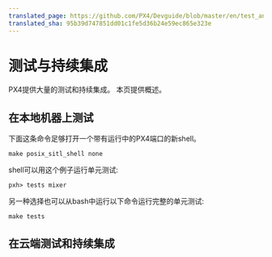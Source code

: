 ```yaml
---
translated_page: https://github.com/PX4/Devguide/blob/master/en/test_and_ci/README.md
translated_sha: 95b39d747851dd01c1fe5d36b24e59ec865e323e
---
```


# 测试与持续集成

PX4提供大量的测试和持续集成。 本页提供概述。

## 在本地机器上测试
下面这条命令足够打开一个带有运行中的PX4端口的新shell。

```
make posix_sitl_shell none
```

shell可以用这个例子运行单元测试:

```
pxh> tests mixer
```

另一种选择也可以从bash中运行以下命令运行完整的单元测试:

```
make tests
```

## 在云端测试和持续集成


